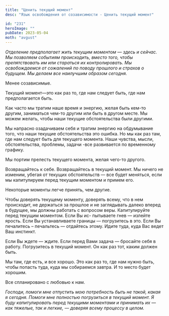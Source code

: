 ```yaml
---
title: "Ценить текущий момент"
desc: "Язык освобождения от созависимости - Ценить текущий момент"

id: "231"
heroImage: ""
pubDate: 2023-05-04
moth: "avgust"
---
```


_Отделение предполагает жить текущим моментом — здесь и сейчас. Мы позволяем
событиям происходить, вместо того, чтобы препятствовать им или стараться их
контролировать. Мы освобождаемся от сожалений по поводу прошлого и страхов о
будущем. Мы делаем все наилучшим образом сегодня._

Менее созависимые.

Текущий момент—это как раз то, где нам следует быть, где нам предполагается
быть.

Как часто мы тратим наше время и энергию, желая быть кем-то другим, заниматься
чем-то другим или быть в другом месте. Мы можем желать, чтобы наши текущие
обстоятельства были другими.

Мы напрасно озадачиваем себя и тратим энергию на обдумывание того, что наши
текущие обстоятельства это ошибка. Но мы как раз там, где нам следует быть для
текущего момента. Наши чувства, мысли, обстоятельства, проблемы, задачи -все
развивается по временному графику.

Мы портим прелесть текущего момента, желая чего-то другого.

Возвращайтесь к себе. Возвращайтесь в текущий момент. Мы ничего не изменим,
убегая от текущих обстоятельств — все будет меняться, если мы капитулируем
перед текущим моментом и примем его.

Некоторые моменты легче принять, чем другие.

Чтобы доверять текущему моменту, доверять всему, что в нем происходит, не
держаться за прошлое и не заглядывать далеко вперед в будущее, мы должны
работать с вопросом веры. Капитулируйте перед текущим моментом. Если Вы ис-
пытываете гнев — излейте ярость. Если Вы устанавливаете границы — погрузитесь
в это. Если Вы печалитесь – печальтесь — отдайтесь этому. Идите туда, куда Вас
ведет Ваш инстинкт.

Если Вы ждете — ждите. Если перед Вами задача — бросайте себя в работу.
Погрузитесь в текущий момент. Он как раз тот, каким должен быть.

Мы там, где есть, и все хорошо. Это как раз то, где нам нужно быть, чтобы
попасть туда, куда мы собираемся завтра. И то место будет хорошим.

Все спланировано с любовью к нам.

_Господи,_ _помоги_ _мне_ _отпустить_ _мою_ _потребность_ _быть_ _не_ _такой,_
_какая_ _я_ _сегодня._ _Помоги_ _мне_ _полностью_ _погрузиться_ _в_ _текущий_
_момент._ _Я_ _буду_ _капитулировать_ _перед_ _текущими_ _моментами_ _и_
_принимать_ _их_ _—_ _как_ _тяжелые,_ _так_ _и_ _легкие,_ _—_ _доверяя_
_всему_ _процессу_ _в_ _целом._
